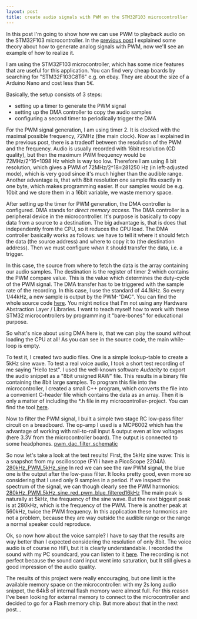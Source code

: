 ```yaml
---
layout: post
title: create audio signals with PWM on the STM32F103 microcontroller
---
```


In this post I'm going to show how we can use PWM to playback audio on the STM32F103 microcontroller. In the [previous post](https://marcelmg.github.io/pwm_left_vs_centered/) I explained some theory about how to generate analog signals with PWM, now we'll see an example of how to realize it.

I am using the STM32F103 microcontroller, which has some nice features that are useful for this application. You can find very cheap boards by searching for "STM32F103C8T6" e.g. on ebay. They are about the size of a Arduino Nano and cost less than 5€. 

Basically, the setup consists of 3 steps:
* setting up a timer to generate the PWM signal
* setting up the DMA controller to copy the audio samples
* configuring a second timer to periodically trigger the DMA

For the PWM signal generation, I am using timer 2. It is clocked with the maximal possible frequency, 72MHz (the main clock). Now as I explained in the previous post, there is a tradeoff between the resolution of the PWM and the frequency. Audio is usually recorded with 16bit resolution (CD quality), but then the maximum PWM frequency would be 72MHz/2^16=1098 Hz which is way too low. Therefore I am using 8 bit resolution, which gives a PWM of 72MHz/2^18=281250 Hz (in left-adjusted mode), which is very good since it's much higher than the audible range. Another advantage is, that with 8bit resolution one sample fits exactly in one byte, which makes programming easier. If our samples would be e.g. 10bit and we store them in a 16bit variable, we waste memory space.

After setting up the timer for PWM generation, the DMA controller is configured. DMA stands for *direct memory access*. The DMA controller is a peripheral device in the microcontroller. It's purpose is basically to copy data from a source to a destination. The big advantage is, that is does that independently from the CPU, so it reduces the CPU load. The DMA controller basically works as follows: we have to tell it where it should fetch the data (the source address) and where to copy it to (the destination address). Then we must configure *when* it should transfer the data, i.e. a trigger.

In this case, the source from where to fetch the data is the array containing our audio samples. The destination is the register of timer 2 which contains the PWM compare value. This is the value which determines the duty-cycle of the PWM signal. The DMA transfer has to be triggered with the sample rate of the recording. In this case, I use the standard of 44.1kHz. So every 1/44kHz, a new sample is output by the PWM-"DAC". You can find the whole source code [here](https://github.com/MarcelMG/STM32F103C8T6/tree/master/PWM_DAC_SOUND). You might notice that I'm not using any Hardware Abstraction Layer / Libraries. I want to teach myself how to work with these STM32 microcontrollers by programming it "bare-bones" for educational purpose. 

So what's nice about using DMA here is, that we can play the sound without loading the CPU at all! As you can see in the source code, the main while-loop is empty.

To test it, I created two audio files. One is a simple lookup-table to create a 5kHz sine wave. To test a real voice audio, I took a short test recording of me saying "Hello test". I used the well-known software *Audacity* to export the audio snippet as a "8bit unsigned RAW" file. This results in a binary file containing the 8bit large samples. To program this file into the microcontroller, I created a small C++ program, which converts the file into a convenient C-header file which contains the data as an array. Then it is only a matter of including the *.h file in my microcontroller-project. You can find the tool [here](https://github.com/MarcelMG/Miscellaneous/blob/master/8bit_raw_audio_2_c_header_converter/main.cpp).

Now to filter the PWM signal, I built a simple two stage RC low-pass filter circuit on a breadboard. The op-amp I used is a MCP6002 which has the advantage of working with rail-to-rail input & output even at low voltages (here 3.3V from the microcontroller board). The output is connected to some headphones.
[pwm_dac_filter_schematic](https://raw.githubusercontent.com/MarcelMG/marcelmg.github.io/master/images/pwm_dac_filter_schematic.png)

So now let's take a look at the test results! First, the 5kHz sine wave: This is a snapshot from my oscilloscope (FYI i have a PicoScope 2204A).
[280kHz_PWM_5kHz_sine](https://raw.githubusercontent.com/MarcelMG/marcelmg.github.io/master/images/280kHz_PWM_5kHz_sine.png)
In red we can see the raw PWM signal, the blue one is the output after the low-pass filter. It looks pretty good, even more so considering that I used only 9 samples in a period. If we inspect the spectrum of the signal, we can though clearly see the PWM harmonics:
[280kHz_PWM_5kHz_sine_red_pwm_blue_filtered16kHz](https://raw.githubusercontent.com/MarcelMG/marcelmg.github.io/master/images/280kHz_PWM_5kHz_sine_red_pwm_blue_filtered16kHz.png)
The main peak is naturally at 5kHz, the frequency of the sine wave. But the next biggest peak is at 280kHz, which is the frequency of the PWM. There is another peak at 560kHz, twice the PWM frequency. In this application these harmonics are not a problem, because they are way outside the audible range or the range a normal speaker could reproduce.

Ok, so now how about the voice sample? I have to say that the results are way better than I expected considering the resolution of only 8bit. The voice audio is of course no HiFi, but it is clearly understandable. I recorded the sound with my PC soundcard, you can listen to it [here](https://raw.githubusercontent.com/MarcelMG/marcelmg.github.io/master/misc/PWM_DAC_test_sound.mp3). The recording is not perfect because the sound card input went into saturation, but It still gives a good impression of the audio quality.

The results of this project were really encouraging, but one limit is the available memory space on the microcontroller: with my 2s long audio snippet, the 64kB of internal flash memory were almost full. For this reason I've been looking for external memory to connect to the microcontroller and decided to go for a Flash memory chip. But more about that in the next post...